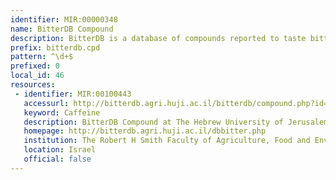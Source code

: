 ```yaml
---
identifier: MIR:00000348
name: BitterDB Compound
description: BitterDB is a database of compounds reported to taste bitter to humans. The compounds can be searched by name, chemical structure, similarity to other bitter compounds, association with a particular human bitter taste receptor, and so on. The database also contains information on mutations in bitter taste receptors that were shown to influence receptor activation by bitter compounds. The aim of BitterDB is to facilitate studying the chemical features associated with bitterness. This collection references compounds.
prefix: bitterdb.cpd
pattern: ^\d+$
prefixed: 0
local_id: 46
resources:
 - identifier: MIR:00100443
   accessurl: http://bitterdb.agri.huji.ac.il/bitterdb/compound.php?id=${lid}
   keyword: Caffeine
   description: BitterDB Compound at The Hebrew University of Jerusalem
   homepage: http://bitterdb.agri.huji.ac.il/dbbitter.php
   institution: The Robert H Smith Faculty of Agriculture, Food and Environment, The Institute of Biochemistry, Food Science and Nutrition, The Hebrew University of Jerusalem, Rehovot
   location: Israel
   official: false
---
```

